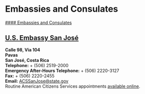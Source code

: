 # Embassies and Consulates

[#### Embassies and Consulates](javascript:void(0); "Embassies and Consulates")

## [U.S. Embassy San José](https://cr.usembassy.gov/)

**Calle 98, Via 104  
Pavas  
San José, Costa Rica  
Telephone:** + (506) 2519-2000  
**Emergency After-Hours Telephone:** + (506) 2220-3127  
**Fax:** + (506) 2220-2455  
**Email:** [ACSSanJose@state.gov](mailto:acssanjose@state.gov)  
Routine American Citizens Services appointments [available online](https://cr.usembassy.gov/u-s-citizen-services/).